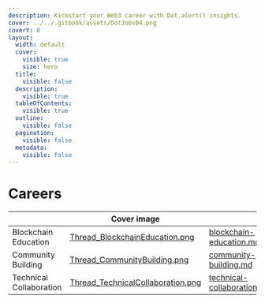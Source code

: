 ```yaml
---
description: Kickstart your Web3 career with Dot.alert() insights.
cover: ../../.gitbook/assets/DotJobs04.png
coverY: 0
layout:
  width: default
  cover:
    visible: true
    size: hero
  title:
    visible: false
  description:
    visible: true
  tableOfContents:
    visible: true
  outline:
    visible: false
  pagination:
    visible: false
  metadata:
    visible: false
---
```


# Careers

<table data-view="cards"><thead><tr><th></th><th data-hidden data-card-cover data-type="image">Cover image</th><th data-hidden data-card-target data-type="content-ref"></th></tr></thead><tbody><tr><td>      Blockchain Education</td><td data-object-fit="cover"><a href="../../.gitbook/assets/Thread_BlockchainEducation.png">Thread_BlockchainEducation.png</a></td><td><a href="blockchain-education.md">blockchain-education.md</a></td></tr><tr><td>       Community Building</td><td data-object-fit="cover"><a href="../../.gitbook/assets/Thread_CommunityBuilding.png">Thread_CommunityBuilding.png</a></td><td><a href="community-building.md">community-building.md</a></td></tr><tr><td>     Technical Collaboration</td><td data-object-fit="cover"><a href="../../.gitbook/assets/Thread_TechnicalCollaboration.png">Thread_TechnicalCollaboration.png</a></td><td><a href="technical-collaboration.md">technical-collaboration.md</a></td></tr></tbody></table>

